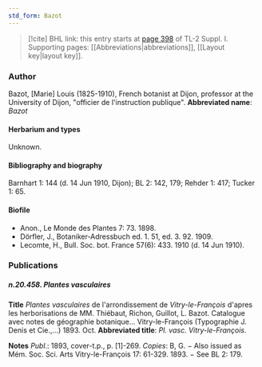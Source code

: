 ```yaml
---
std_form: Bazot
---
```


> [!cite] BHL link: this entry starts at [page 398](https://www.biodiversitylibrary.org/page/33265125) of TL-2 Suppl. I.
> Supporting pages: [[Abbreviations|abbreviations]], [[Layout key|layout key]].

### Author

Bazot, \[Marie\] Louis (1825-1910), French botanist at Dijon, professor at the University of Dijon, "officier de l'instruction publique". 
**Abbreviated name**: *Bazot*

#### Herbarium and types

Unknown.

#### Bibliography and biography

Barnhart 1: 144 (d. 14 Jun 1910, Dijon); BL 2: 142, 179; Rehder 1: 417; Tucker 1: 65.

#### Biofile

- Anon., Le Monde des Plantes 7: 73. 1898.
- Dörfler, J., Botaniker-Adressbuch ed. 1. 51, ed. 3. 92. 1909.
- Lecomte, H., Bull. Soc. bot. France 57(6): 433. 1910 (d. 14 Jun 1910).

### Publications

##### n.20.458. Plantes vasculaires

**Title**
*Plantes vasculaires* de l'arrondissement de *Vitry-le-François* d'apres les herborisations de MM. Thiébaut, Richon, Guillot, L. Bazot. Catalogue avec notes de géographie botanique... Vitry-le-François (Typographie J. Denis et Cie.,...) 1893. Oct.
**Abbreviated title**: *Pl. vasc. Vitry-le-François*.

**Notes**
*Publ*.: 1893, cover-t.p., p. \[1\]-269. *Copies*: B, G. − Also issued as Mém. Soc. Sci. Arts Vitry-le-François 17: 61-329. 1893. − See BL 2: 179.

